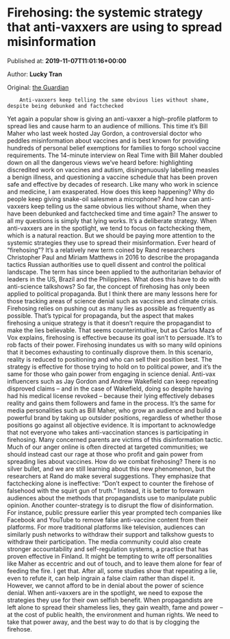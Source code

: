 
# Firehosing: the systemic strategy that anti-vaxxers are using to spread misinformation

Published at: **2019-11-07T11:01:16+00:00**

Author: **Lucky Tran**

Original: [the Guardian](https://www.theguardian.com/commentisfree/2019/nov/07/firehosing-the-systemic-strategy-that-anti-vaxxers-are-using-to-spread-misinformation)


        Anti-vaxxers keep telling the same obvious lies without shame, despite being debunked and factchecked
      
Yet again a popular show is giving an anti-vaxxer a high-profile platform to spread lies and cause harm to an audience of millions. This time it’s Bill Maher who last week hosted Jay Gordon, a controversial doctor who peddles misinformation about vaccines and is best known for providing hundreds of personal belief exemptions for families to forgo school vaccine requirements.
The 14-minute interview on Real Time with Bill Maher doubled down on all the dangerous views we’ve heard before: highlighting discredited work on vaccines and autism, disingenuously labelling measles a benign illness, and questioning a vaccine schedule that has been proven safe and effective by decades of research.
Like many who work in science and medicine, I am exasperated. How does this keep happening? Why do people keep giving snake-oil salesmen a microphone? And how can anti-vaxxers keep telling us the same obvious lies without shame, when they have been debunked and factchecked time and time again?
The answer to all my questions is simply that lying works. It’s a deliberate strategy. When anti-vaxxers are in the spotlight, we tend to focus on factchecking them, which is a natural reaction. But we should be paying more attention to the systemic strategies they use to spread their misinformation.
Ever heard of “firehosing”? It’s a relatively new term coined by Rand researchers Christopher Paul and Miriam Matthews in 2016 to describe the propaganda tactics Russian authorities use to quell dissent and control the political landscape. The term has since been applied to the authoritarian behavior of leaders in the US, Brazil and the Philippines.
What does this have to do with anti-science talkshows? So far, the concept of firehosing has only been applied to political propaganda. But I think there are many lessons here for those tracking areas of science denial such as vaccines and climate crisis.
Firehosing relies on pushing out as many lies as possible as frequently as possible. That’s typical for propaganda, but the aspect that makes firehosing a unique strategy is that it doesn’t require the propagandist to make the lies believable. That seems counterintuitive, but as Carlos Maza of Vox explains, firehosing is effective because its goal isn’t to persuade. It’s to rob facts of their power. Firehosing inundates us with so many wild opinions that it becomes exhausting to continually disprove them. In this scenario, reality is reduced to positioning and who can sell their position best.
The strategy is effective for those trying to hold on to political power, and it’s the same for those who gain power from engaging in science denial. Anti-vax influencers such as Jay Gordon and Andrew Wakefield can keep repeating disproved claims – and in the case of Wakefield, doing so despite having had his medical license revoked – because their lying effectively debases reality and gains them followers and fame in the process. It’s the same for media personalities such as Bill Maher, who grow an audience and build a powerful brand by taking up outsider positions, regardless of whether those positions go against all objective evidence.
It is important to acknowledge that not everyone who takes anti-vaccination stances is participating in firehosing. Many concerned parents are victims of this disinformation tactic. Much of our anger online is often directed at targeted communities; we should instead cast our rage at those who profit and gain power from spreading lies about vaccines.
How do we combat firehosing? There is no silver bullet, and we are still learning about this new phenomenon, but the researchers at Rand do make several suggestions. They emphasize that factchecking alone is ineffective: “Don’t expect to counter the firehose of falsehood with the squirt gun of truth.” Instead, it is better to forewarn audiences about the methods that propagandists use to manipulate public opinion.
Another counter-strategy is to disrupt the flow of disinformation. For instance, public pressure earlier this year prompted tech companies like Facebook and YouTube to remove false anti-vaccine content from their platforms. For more traditional platforms like television, audiences can similarly push networks to withdraw their support and talkshow guests to withdraw their participation. The media community could also create stronger accountability and self-regulation systems, a practice that has proven effective in Finland.
It might be tempting to write off personalities like Maher as eccentric and out of touch, and to leave them alone for fear of feeding the fire. I get that. After all, some studies show that repeating a lie, even to refute it, can help ingrain a false claim rather than dispel it. However, we cannot afford to be in denial about the power of science denial. When anti-vaxxers are in the spotlight, we need to expose the strategies they use for their own selfish benefit.
When propagandists are left alone to spread their shameless lies, they gain wealth, fame and power – at the cost of public health, the environment and human rights. We need to take that power away, and the best way to do that is by clogging the firehose.
